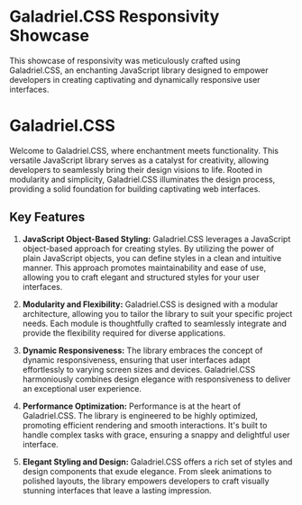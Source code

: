 # Galadriel.CSS Responsivity Showcase

This showcase of responsivity was meticulously crafted using Galadriel.CSS, an enchanting JavaScript library designed to empower developers in creating captivating and dynamically responsive user interfaces.

# Galadriel.CSS

Welcome to Galadriel.CSS, where enchantment meets functionality. This versatile JavaScript library serves as a catalyst for creativity, allowing developers to seamlessly bring their design visions to life. Rooted in modularity and simplicity, Galadriel.CSS illuminates the design process, providing a solid foundation for building captivating web interfaces.

## Key Features

1. **JavaScript Object-Based Styling:**
   Galadriel.CSS leverages a JavaScript object-based approach for creating styles. By utilizing the power of plain JavaScript objects, you can define styles in a clean and intuitive manner. This approach promotes maintainability and ease of use, allowing you to craft elegant and structured styles for your user interfaces.

2. **Modularity and Flexibility:**
   Galadriel.CSS is designed with a modular architecture, allowing you to tailor the library to suit your specific project needs. Each module is thoughtfully crafted to seamlessly integrate and provide the flexibility required for diverse applications.

3. **Dynamic Responsiveness:**
   The library embraces the concept of dynamic responsiveness, ensuring that user interfaces adapt effortlessly to varying screen sizes and devices. Galadriel.CSS harmoniously combines design elegance with responsiveness to deliver an exceptional user experience.

4. **Performance Optimization:**
   Performance is at the heart of Galadriel.CSS. The library is engineered to be highly optimized, promoting efficient rendering and smooth interactions. It's built to handle complex tasks with grace, ensuring a snappy and delightful user interface.

5. **Elegant Styling and Design:**
   Galadriel.CSS offers a rich set of styles and design components that exude elegance. From sleek animations to polished layouts, the library empowers developers to craft visually stunning interfaces that leave a lasting impression.
